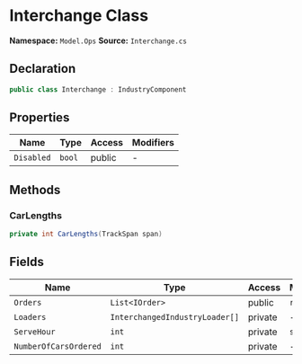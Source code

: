 # Interchange Class

**Namespace:** `Model.Ops`
**Source:** `Interchange.cs`

## Declaration

```csharp
public class Interchange : IndustryComponent
```

## Properties

| Name | Type | Access | Modifiers |
|------|------|--------|-----------|
| `Disabled` | `bool` | public | - |

## Methods

### CarLengths

```csharp
private int CarLengths(TrackSpan span)
```

## Fields

| Name | Type | Access | Modifiers |
|------|------|--------|-----------|
| `Orders` | `List<IOrder>` | public | `readonly` |
| `Loaders` | `InterchangedIndustryLoader[]` | private | - |
| `ServeHour` | `int` | private | `static` |
| `NumberOfCarsOrdered` | `int` | private | - |

